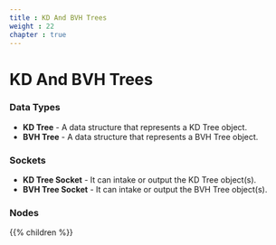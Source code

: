 ```yaml
---
title : KD And BVH Trees
weight : 22
chapter : true
---
```


# KD And BVH Trees

### Data Types

- **KD Tree** - A data structure that represents a KD Tree object.
- **BVH Tree** - A data structure that represents a BVH Tree object.

### Sockets

- **KD Tree Socket** - It can intake or output the KD Tree object(s).
- **BVH Tree Socket** - It can intake or output the BVH Tree object(s).

### Nodes
{{% children %}}
